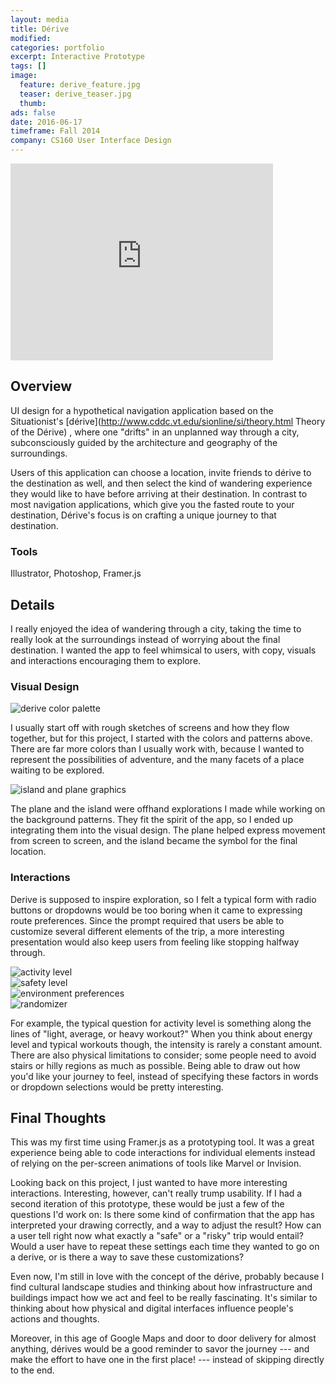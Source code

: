```yaml
---
layout: media
title: Dérive
modified:
categories: portfolio
excerpt: Interactive Prototype
tags: []
image:
  feature: derive_feature.jpg
  teaser: derive_teaser.jpg
  thumb:
ads: false
date: 2016-06-17
timeframe: Fall 2014
company: CS160 User Interface Design
---
```


<iframe width="420" height="315" src="https://www.youtube.com/embed/viN2o8-oxXo" frameborder="0" allowfullscreen></iframe>

## Overview
UI design for a hypothetical navigation application based on the Situationist's 
[dérive](http://www.cddc.vt.edu/sionline/si/theory.html Theory of the Dérive) , 
where one "drifts" in an unplanned way through a city, subconsciously guided
by the architecture and geography of the surroundings. 

Users of this application can choose a location, invite friends to
dérive to the destination as well, and then select the kind of wandering 
experience they would like to have before arriving at their destination.
In contrast to most navigation applications, which give you the fasted route
to your destination, Dérive's focus is on crafting a unique journey to that
destination.

### Tools
Illustrator, Photoshop, Framer.js

## Details
I really enjoyed the idea of wandering through a city, taking the time to really
look at the surroundings instead of worrying about the final destination.
I wanted the app to feel whimsical to users, with copy, visuals and interactions
encouraging them to explore.

### Visual Design

<img src="{{ site.url }}/images/derive_colors.png" alt="derive color palette" itemprop="image">

I usually start off with rough sketches of screens and how they flow together, 
but for this project, I started with the colors and patterns above. There
are far more colors than I usually work with, because I wanted to represent
the possibilities of adventure, and the many facets of a place waiting
to be explored.

<img src="{{ site.url }}/images/derive_island_plane.png" alt="island and plane graphics" itemprop="image">

The plane and the island were offhand explorations I made while working on the
background patterns. They fit the spirit of the app, so I ended up integrating
them into the visual design. The plane helped express movement from screen
to screen, and the island became the symbol for the final location.

### Interactions

Derive is supposed to inspire exploration, so I felt a typical form with
radio buttons or dropdowns would be too boring when it came to expressing
route preferences. Since the prompt required that users be able to 
customize several different elements of the trip, a more interesting
presentation would also keep users from feeling like stopping halfway through.

<div class="slick-carousel">
  <div>
    <img class="centered-img" src="{{ site.url }}/images/derive_activity_drawn.jpg" alt="activity level" itemprop="image">
  </div>
  <div>
    <img class="centered-img" src="{{ site.url }}/images/derive_safety.jpg" alt="safety level" itemprop="image">
  </div>
  <div>
    <img class="centered-img" src="{{ site.url }}/images/derive_environ_vars.jpg" alt="environment preferences" itemprop="image">
  </div>
  <div>
    <img class="centered-img" src="{{ site.url }}/images/derive_randomizer.jpg" alt="randomizer" itemprop="image">
  </div>
</div>

For example, the typical question for activity level is something along the lines of 
"light, average, or heavy workout?" When you think about energy level and
typical workouts though, the intensity is rarely a constant amount. 
There are also physical limitations to consider; some people need to avoid 
stairs or hilly regions as much as possible. Being able to draw out how you'd 
like your journey to feel, instead of specifying these factors in words or
dropdown selections would be pretty interesting.

## Final Thoughts

This was my first time using Framer.js as a prototyping tool. It was a great
experience being able to code interactions for individual elements instead
of relying on the per-screen animations of tools like Marvel or Invision.

Looking back on this project, I just wanted to have more interesting 
interactions. Interesting, however, can't really trump usability. If
I had a second iteration of this prototype, these would be just a few
of the questions I'd work on: Is there some kind of confirmation that the app 
has interpreted your drawing correctly, and a way to adjust the result? How 
can a user tell right now what exactly a "safe" or a "risky" trip would
entail? Would a user have to repeat these settings each time they wanted
to go on a derive, or is there a way to save these customizations?

Even now, I'm still in love with the concept of the dérive, probably
because I find cultural landscape studies and thinking about how infrastructure 
and buildings impact how we act and feel to be really fascinating. It's similar 
to thinking about how physical and digital interfaces influence people's actions
and thoughts.

Moreover, in this age of Google Maps and door to door delivery for almost anything,
dérives would be a good reminder to savor the journey --- and make the effort
to have one in the first place! --- instead of skipping directly to the end.